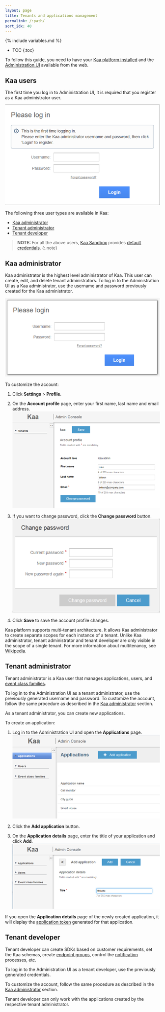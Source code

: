 ```yaml
---
layout: page
title: Tenants and applications management
permalink: /:path/
sort_idx: 40
---
```


{% include variables.md %}

* TOC
{:toc}

To follow this guide, you need to have your [Kaa platform installed]({{root_url}}Administration-guide/System-installation/) and the [Administration UI]({{root_url}}Glossary/#administration-ui) available from the web.

## Kaa users

The first time you log in to Administration UI, it is required that you register as a Kaa administrator user.

![](attach/image2015-5-28%2017-7-0.png)

The following three user types are available in Kaa:

- [Kaa administrator]({{root_url}}Glossary/#kaa-administrator)
- [Tenant administrator]({{root_url}}Glossary/#tenant-administrator)
- [Tenant developer]({{root_url}}Glossary/#tenant-developer)

>**NOTE:** For all the above users, [Kaa Sandbox]({{root_url}}Glossary/#kaa-sandbox) provides [default credentials]({{root_url}}Getting-started/#administration-ui).
{:.note}

## Kaa administrator

Kaa administrator is the highest level administrator of Kaa.
This user can create, edit, and delete tenant administrators.
To log in to the Administration UI as a Kaa administrator, use the username and password previously created for the Kaa administrator.

![](attach/image2014-12-22%2016-22-58.png)

To customize the account:

1. Click **Settings** > **Profile**.

2. On the **Account profile** page, enter your first name, last name and email address.
	![](attach/image2014-11-12%2013-3-23.png)

3. If you want to change password, click the **Change password** button.
	![](attach/image2014-11-10%2017-31-31.png)

4. Click **Save** to save the account profile changes.

Kaa platform supports multi-tenant architecture.
It allows Kaa administrator to create separate scopes for each instance of a tenant.
Unlike Kaa administrator, tenant administrator and tenant developer are only visible in the scope of a single tenant.
For more information about multitenancy, see [Wikipedia](https://en.wikipedia.org/wiki/Multitenancy).

## Tenant administrator

Tenant administrator is a Kaa user that manages applications, users, and [event class families]({{root_url}}Programming-guide/Key-platform-features/Events/#event-class-families).

To log in to the Administration UI as a tenant administrator, use the previously generated username and password.
To customize the account, follow the same procedure as described in the [Kaa administrator](#kaa-administrator) section.

As a tenant administrator, you can create new applications.

To create an application:

1. Log in to the Administration UI and open the **Applications** page.
	![](attach/image2015-3-4%2016-47-22.png)

2. Click the **Add application** button.

3. On the **Application details** page, enter the title of your application and click **Add**.
	![](attach/image2015-3-4%2016-48-49.png)

If you open the **Application details** page of the newly created application, it will display the [application token]({{root_url}}Glossary/#application-token) generated for that application.

## Tenant developer

Tenant developer can create SDKs based on customer requirements, set the Kaa schemas, create [endpoint groups]({{root_url}}Programming-guide/Key-platform-features/Endpoint-groups/), control the [notification]({{root_url}}Programming-guide/Key-platform-features/Notifications/) processes, etc.

To log in to the Administration UI as a tenant developer, use the previously generated credentials.

To customize the account, follow the same procedure as described in the [Kaa administrator](#kaa-administrator) section.

Tenant developer can only work with the applications created by the respective tenant administrator.